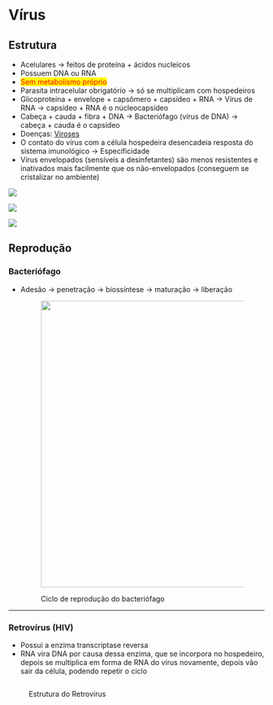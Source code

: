 # Vírus

## Estrutura

* Acelulares → feitos de proteína + ácidos nucleicos
* Possuem DNA ou RNA
* <mark style="color:red;">Sem metabolismo próprio</mark>
* Parasita intracelular obrigatório → só se multiplicam com hospedeiros
* Glicoproteína + envelope + capsômero + capsídeo + RNA → Vírus de RNA → capsídeo + RNA é o núcleocapsídeo
* Cabeça + cauda + fibra + DNA → Bacteriófago (vírus de DNA) → cabeça + cauda é o capsídeo
* Doenças: [Viroses](doencas/viroses.md)
* O contato do vírus com a célula hospedeira desencadeia resposta do sistema imunológico → Especificidade
* Vírus envelopados (sensíveis a desinfetantes) são menos resistentes e inativados mais facilmente que os não-envelopados (conseguem se cristalizar no ambiente)

![](https://i.imgur.com/Wc9uN1L.png)

![](https://i.imgur.com/4yUxK1d.png)

![](https://i.imgur.com/f5K1yiH.png)

## Reprodução

### Bacteriófago

*   Adesão → penetração → biossíntese → maturação → liberação&#x20;

    <figure><img src="https://i.imgur.com/iow7bzr.png" alt="" width="563"><figcaption><p>Ciclo de reprodução do bacteriófago</p></figcaption></figure>

***

### Retrovírus (HIV)

* Possui a enzima transcriptase reversa
* RNA vira DNA por causa dessa enzima, que se incorpora no hospedeiro, depois se multiplica em forma de RNA do vírus novamente, depois vão sair da célula, podendo repetir o ciclo

<figure><img src="https://i.imgur.com/CRSjitv.png" alt=""><figcaption><p>Estrutura do Retrovírus</p></figcaption></figure>
